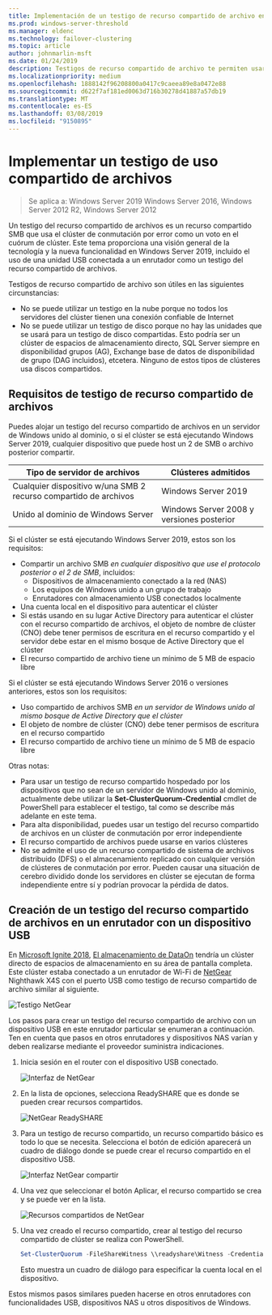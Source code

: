 ```yaml
---
title: Implementación de un testigo de recurso compartido de archivo en Windows Server 2019
ms.prod: windows-server-threshold
ms.manager: eldenc
ms.technology: failover-clustering
ms.topic: article
author: johnmarlin-msft
ms.date: 01/24/2019
description: Testigos de recurso compartido de archivo te permiten usar un recurso compartido de archivos para votar en cuórum de clúster. En este tema se describe testigos de recurso compartido de archivo y la nueva funcionalidad, incluido el uso de una unidad USB conectada a un enrutador como un testigo del recurso compartido de archivos.
ms.localizationpriority: medium
ms.openlocfilehash: 1888142f96208800a0417c9caeea89e8a0472e88
ms.sourcegitcommit: d622f7af181ed0063d716b30278d41887a57db19
ms.translationtype: MT
ms.contentlocale: es-ES
ms.lasthandoff: 03/08/2019
ms.locfileid: "9150895"
---
```

# Implementar un testigo de uso compartido de archivos

> Se aplica a: Windows Server 2019 Windows Server 2016, Windows Server 2012 R2, Windows Server 2012

Un testigo del recurso compartido de archivos es un recurso compartido SMB que usa el clúster de conmutación por error como un voto en el cuórum de clúster. Este tema proporciona una visión general de la tecnología y la nueva funcionalidad en Windows Server 2019, incluido el uso de una unidad USB conectada a un enrutador como un testigo del recurso compartido de archivos.

Testigos de recurso compartido de archivo son útiles en las siguientes circunstancias:  

- No se puede utilizar un testigo en la nube porque no todos los servidores del clúster tienen una conexión confiable de Internet
- No se puede utilizar un testigo de disco porque no hay las unidades que se usará para un testigo de disco compartidas. Esto podría ser un clúster de espacios de almacenamiento directo, SQL Server siempre en disponibilidad grupos (AG), Exchange base de datos de disponibilidad de grupo (DAG incluidos), etcetera.  Ninguno de estos tipos de clústeres usa discos compartidos.

## Requisitos de testigo de recurso compartido de archivos

Puedes alojar un testigo del recurso compartido de archivos en un servidor de Windows unido al dominio, o si el clúster se está ejecutando Windows Server 2019, cualquier dispositivo que puede host un 2 de SMB o archivo posterior compartir.

|Tipo de servidor de archivos                 | Clústeres admitidos |
|---------------------------------|--------------------|
|Cualquier dispositivo w/una SMB 2 recurso compartido de archivos | Windows Server 2019|
|Unido al dominio de Windows Server     | Windows Server 2008 y versiones posterior|

Si el clúster se está ejecutando Windows Server 2019, estos son los requisitos:

- Compartir un archivo SMB *en cualquier dispositivo que use el protocolo posterior o el 2 de SMB*, incluidos:
    - Dispositivos de almacenamiento conectado a la red (NAS)
    - Los equipos de Windows unido a un grupo de trabajo
    - Enrutadores con almacenamiento USB conectados localmente
- Una cuenta local en el dispositivo para autenticar el clúster
- Si estás usando en su lugar Active Directory para autenticar el clúster con el recurso compartido de archivos, el objeto de nombre de clúster (CNO) debe tener permisos de escritura en el recurso compartido y el servidor debe estar en el mismo bosque de Active Directory que el clúster
- El recurso compartido de archivo tiene un mínimo de 5 MB de espacio libre

Si el clúster se está ejecutando Windows Server 2016 o versiones anteriores, estos son los requisitos:

- Uso compartido de archivos SMB *en un servidor de Windows unido al mismo bosque de Active Directory que el clúster*
- El objeto de nombre de clúster (CNO) debe tener permisos de escritura en el recurso compartido
- El recurso compartido de archivo tiene un mínimo de 5 MB de espacio libre

Otras notas:
- Para usar un testigo de recurso compartido hospedado por los dispositivos que no sean de un servidor de Windows unido al dominio, actualmente debe utilizar la **Set-ClusterQuorum-Credential** cmdlet de PowerShell para establecer el testigo, tal como se describe más adelante en este tema.
- Para alta disponibilidad, puedes usar un testigo del recurso compartido de archivos en un clúster de conmutación por error independiente
- El recurso compartido de archivos puede usarse en varios clústeres
- No se admite el uso de un recurso compartido de sistema de archivos distribuido (DFS) o el almacenamiento replicado con cualquier versión de clústeres de conmutación por error.  Pueden causar una situación de cerebro dividido donde los servidores en clúster se ejecutan de forma independiente entre sí y podrían provocar la pérdida de datos.

## Creación de un testigo del recurso compartido de archivos en un enrutador con un dispositivo USB

En [Microsoft Ignite 2018](https://azure.microsoft.com/ignite/), [El almacenamiento de DataOn](http://www.dataonstorage.com/) tendría un clúster directo de espacios de almacenamiento en su área de pantalla completa.  Este clúster estaba conectado a un enrutador de Wi-Fi de [NetGear](https://www.netgear.com) Nighthawk X4S con el puerto USB como testigo de recurso compartido de archivo similar al siguiente.

![Testigo NetGear](media\File-Share-Witness\FSW1.png)

Los pasos para crear un testigo del recurso compartido de archivo con un dispositivo USB en este enrutador particular se enumeran a continuación.  Ten en cuenta que pasos en otros enrutadores y dispositivos NAS varían y deben realizarse mediante el proveedor suministra indicaciones.


1. Inicia sesión en el router con el dispositivo USB conectado.

   ![Interfaz de NetGear](media\File-Share-Witness\FSW2.png)

2. En la lista de opciones, selecciona ReadySHARE que es donde se pueden crear recursos compartidos.

   ![NetGear ReadySHARE](media\File-Share-Witness\FSW3.png)

3. Para un testigo de recurso compartido, un recurso compartido básico es todo lo que se necesita.  Selecciona el botón de edición aparecerá un cuadro de diálogo donde se puede crear el recurso compartido en el dispositivo USB.

   ![Interfaz NetGear compartir](media\File-Share-Witness\FSW4.png)

4. Una vez que seleccionar el botón Aplicar, el recurso compartido se crea y se puede ver en la lista.

   ![Recursos compartidos de NetGear](media\File-Share-Witness\FSW5.png)

5. Una vez creado el recurso compartido, crear al testigo del recurso compartido de clúster se realiza con PowerShell.

   ```PowerShell
   Set-ClusterQuorum -FileShareWitness \\readyshare\Witness -Credential (Get-Credential)
   ```

   Esto muestra un cuadro de diálogo para especificar la cuenta local en el dispositivo.

Estos mismos pasos similares pueden hacerse en otros enrutadores con funcionalidades USB, dispositivos NAS u otros dispositivos de Windows.
